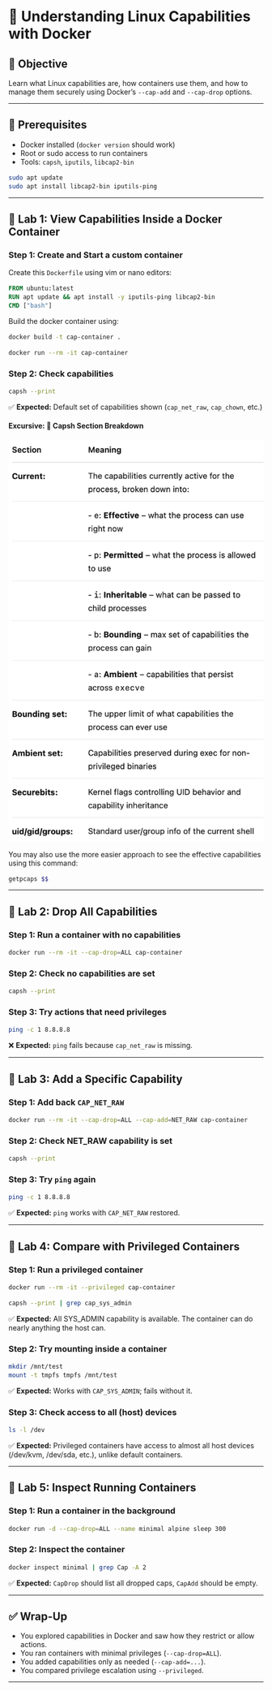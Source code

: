 # 🧪 Understanding Linux Capabilities with Docker

## 🎯 Objective

Learn what Linux capabilities are, how containers use them, and how to manage them securely using Docker’s `--cap-add` and `--cap-drop` options.

---

## 🧰 Prerequisites

- Docker installed (`docker version` should work)
- Root or sudo access to run containers
- Tools: `capsh`, `iputils`, `libcap2-bin`

```bash
sudo apt update
sudo apt install libcap2-bin iputils-ping
```

---

## 🔹 Lab 1: View Capabilities Inside a Docker Container

### Step 1: Create and Start a custom container

Create this `Dockerfile` using vim or nano editors:

```Dockerfile
FROM ubuntu:latest
RUN apt update && apt install -y iputils-ping libcap2-bin
CMD ["bash"]
```

Build the docker container using:

```bash
docker build -t cap-container .
```

```bash
docker run --rm -it cap-container
```

### Step 2: Check capabilities

```bash
capsh --print
```

✅ **Expected:** Default set of capabilities shown (`cap_net_raw`, `cap_chown`, etc.)

#### Excursive: 🧠 Capsh Section Breakdown

![capsh_breakdown](image/capsh_section_breakdown.png "Capsh Breakdown")

You may also use the more easier approach to see the effective capabilities using this command:

```bash
getpcaps $$
```

---

## 🔹 Lab 2: Drop All Capabilities

### Step 1: Run a container with no capabilities

```bash
docker run --rm -it --cap-drop=ALL cap-container
```

### Step 2: Check no capabilities are set

```bash
capsh --print
```

### Step 3: Try actions that need privileges

```bash
ping -c 1 8.8.8.8
```

❌ **Expected:** `ping` fails because `cap_net_raw` is missing.

---

## 🔹 Lab 3: Add a Specific Capability

### Step 1: Add back `CAP_NET_RAW`

```bash
docker run --rm -it --cap-drop=ALL --cap-add=NET_RAW cap-container
```

### Step 2: Check NET_RAW capability is set

```bash
capsh --print
```

### Step 3: Try `ping` again

```bash
ping -c 1 8.8.8.8
```

✅ **Expected:** `ping` works with `CAP_NET_RAW` restored.

---

## 🔹 Lab 4: Compare with Privileged Containers

### Step 1: Run a privileged container

```bash
docker run --rm -it --privileged cap-container
```

```bash
capsh --print | grep cap_sys_admin
```

✅ **Expected:** All SYS_ADMIN capability is available. The container can do nearly anything the host can.

### Step 2: Try mounting inside a container

```bash
mkdir /mnt/test
mount -t tmpfs tmpfs /mnt/test
```

✅ **Expected:** Works with `CAP_SYS_ADMIN`; fails without it.

### Step 3: Check access to all (host) devices

```bash
ls -l /dev
```

✅ **Expected:** Privileged containers have access to almost all host devices (/dev/kvm, /dev/sda, etc.), unlike default containers.

---

## 🔹 Lab 5: Inspect Running Containers

### Step 1: Run a container in the background

```bash
docker run -d --cap-drop=ALL --name minimal alpine sleep 300
```

### Step 2: Inspect the container

```bash
docker inspect minimal | grep Cap -A 2
```

✅ **Expected:** `CapDrop` should list all dropped caps, `CapAdd` should be empty.

---

## ✅ Wrap-Up

- You explored capabilities in Docker and saw how they restrict or allow actions.
- You ran containers with minimal privileges (`--cap-drop=ALL`).
- You added capabilities only as needed (`--cap-add=...`).
- You compared privilege escalation using `--privileged`.

---
